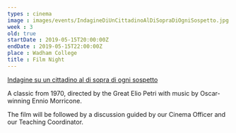 ```yaml
---
types : cinema
image : images/events/IndagineDiUnCittadinoAlDiSopraDiOgniSospetto.jpg
week : 3
old: true
startDate : 2019-05-15T20:00:00Z
endDate : 2019-05-15T22:00:00Z
place : Wadham College
title : Film Night
---
```

[Indagine su un cittadino al di sopra di ogni sospetto](https://en.wikipedia.org/wiki/Investigation_of_a_Citizen_Above_Suspicion)


A classic from 1970, directed by the Great Elio Petri with music by Oscar-winning Ennio Morricone. 

The film will be followed by a discussion guided by our Cinema Officer and our Teaching Coordinator.

